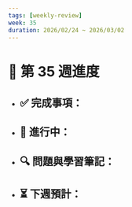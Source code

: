 ```yaml
---
tags: [weekly-review]
week: 35
duration: 2026/02/24 ~ 2026/03/02
---
```


# 📅 第 35 週進度

- ✅ **完成事項：**
  - 

- 🚧 **進行中：**
  - 

- 🔍 **問題與學習筆記：**
  - 

- ⏳ **下週預計：**
  - 
